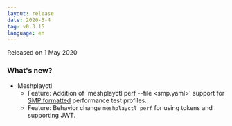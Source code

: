 ```yaml
---
layout: release
date: 2020-5-4
tag: v0.3.15
language: en
---
```


Released on 1 May 2020

### What's new?

- Meshplayctl
  - Feature: Addition of `meshplayctl perf --file <smp.yaml>' support for [SMP formatted](https://github.com/layer5io/service-mesh-performance) performance test profiles.
  - Feature: Behavior change `meshplayctl perf` for using tokens and supporting JWT.

